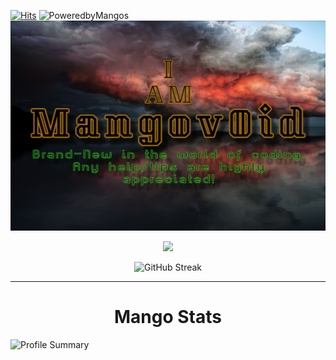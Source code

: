 [![Hits](https://hits.seeyoufarm.com/api/count/incr/badge.svg?url=https%3A%2F%2Fgithub.com%2FMangov0id%2FMangov0id&count_bg=%23457B1C&title_bg=%23555555&icon=postwoman.svg&icon_color=%23E7E7E7&title=Hits&edge_flat=false)](https://hits.seeyoufarm.com) ![PoweredbyMangos](https://img.shields.io/badge/%F0%9F%A5%AD%20Powered%20By-Mangos-orange?labelColor=2c2c2e)
![Banner](https://github.com/Mangov0id/Mangov0id/raw/main/ghbanner.png)
<p align="center">
<img src="https://readme-typing-svg.herokuapp.com?font=Nova+Square&size=28&color=A05813&center=true&width=500&lines=Hello%2C+I+am+Mangov0id;Amateur+front-end+adventurer;Tips%2Fadvice+always+appreciated;Currently+learning+Python"> 
<!-- #Google Font- Nova Square|#A05813FF color code -->
</p> 
<p align="center">
    <img alt="GitHub Streak" src="https://github-readme-streak-stats.herokuapp.com?user=Mangov0id&theme=noctis-minimus&date_format=n%2Fj%5B%2FY%5D"/>
</p>

---

<h1 align="center">Mango Stats</h1>

![Profile Summary](https://github-profile-summary-cards.vercel.app/api/cards/profile-details?username=Mangov0id&theme=gruvbox)
<!--
**Mangov0id/Mangov0id** is a ✨ _special_ ✨ repository because its `README.md` (this file) appears on your GitHub profile.

Here are some ideas to get you started:

- 🔭 I’m currently working on ...
- 🌱 I’m currently learning ...
- 👯 I’m looking to collaborate on ...
- 🤔 I’m looking for help with ...
- 💬 Ask me about ...
- 📫 How to reach me: ...
- 😄 Pronouns: ...
- ⚡ Fun fact: ...
-->
